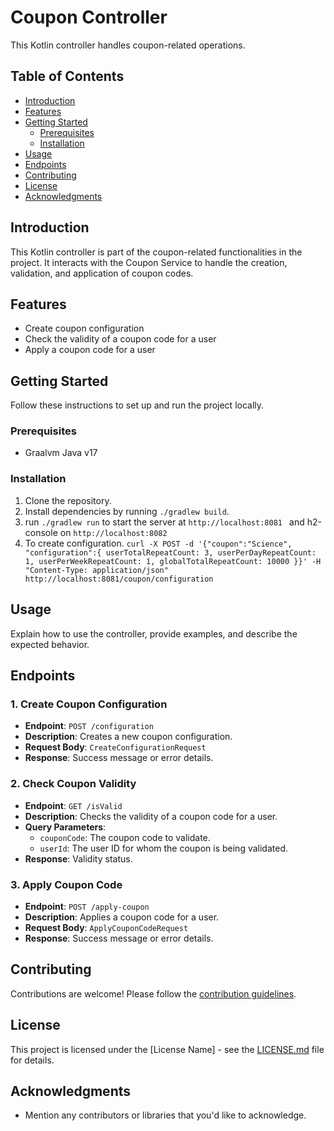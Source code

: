 # Coupon Controller

This Kotlin controller handles coupon-related operations.

## Table of Contents

- [Introduction](#introduction)
- [Features](#features)
- [Getting Started](#getting-started)
    - [Prerequisites](#prerequisites)
    - [Installation](#installation)
- [Usage](#usage)
- [Endpoints](#endpoints)
- [Contributing](#contributing)
- [License](#license)
- [Acknowledgments](#acknowledgments)

## Introduction

This Kotlin controller is part of the coupon-related functionalities in the project. It interacts with the Coupon Service to handle the creation, validation, and application of coupon codes.

## Features

- Create coupon configuration
- Check the validity of a coupon code for a user
- Apply a coupon code for a user

## Getting Started

Follow these instructions to set up and run the project locally.

### Prerequisites

- Graalvm Java v17

### Installation

1. Clone the repository.
2. Install dependencies by running `./gradlew build`.
3. run `./gradlew run` to start the server at `http://localhost:8081 ` and h2-console on  `http://localhost:8082`
4. To create configuration.
   `curl -X POST -d '{"coupon":"Science", "configuration":{ userTotalRepeatCount: 3,
      userPerDayRepeatCount: 1,
      userPerWeekRepeatCount: 1,
      globalTotalRepeatCount: 10000
      }}' -H "Content-Type: application/json" http://localhost:8081/coupon/configuration`

## Usage

Explain how to use the controller, provide examples, and describe the expected behavior.

## Endpoints

### 1. Create Coupon Configuration

- **Endpoint**: `POST /configuration`
- **Description**: Creates a new coupon configuration.
- **Request Body**: `CreateConfigurationRequest`
- **Response**: Success message or error details.

### 2. Check Coupon Validity

- **Endpoint**: `GET /isValid`
- **Description**: Checks the validity of a coupon code for a user.
- **Query Parameters**:
    - `couponCode`: The coupon code to validate.
    - `userId`: The user ID for whom the coupon is being validated.
- **Response**: Validity status.

### 3. Apply Coupon Code

- **Endpoint**: `POST /apply-coupon`
- **Description**: Applies a coupon code for a user.
- **Request Body**: `ApplyCouponCodeRequest`
- **Response**: Success message or error details.

## Contributing

Contributions are welcome! Please follow the [contribution guidelines](CONTRIBUTING.md).

## License

This project is licensed under the [License Name] - see the [LICENSE.md](LICENSE.md) file for details.

## Acknowledgments

- Mention any contributors or libraries that you'd like to acknowledge.
